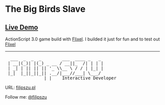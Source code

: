 The Big Birds Slave
===
[Live Demo](http://demo.filipszu.pl/TBBS/)
---
ActionScript 3.0 game build with [Flixel](http://flixel.org). I builded it just for fun and to test out [Flixel](http://flixel.org)
***
<pre>
  ___  _  _  _        ___  ____ _   _ 
 | __|(_)| |(_) _ __ / __||_  /| | | |
 | _| | || || || '_ \\__ \ / / | |_| |
 |_|  |_||_||_|| .__/|___//___| \___/ 
               |_|    Interactive Developer
</pre>
URL: [filipszu.pl](http://www.filipszu.pl/)

Follow me: [@filipszu](https://twitter.com/filipszu)
